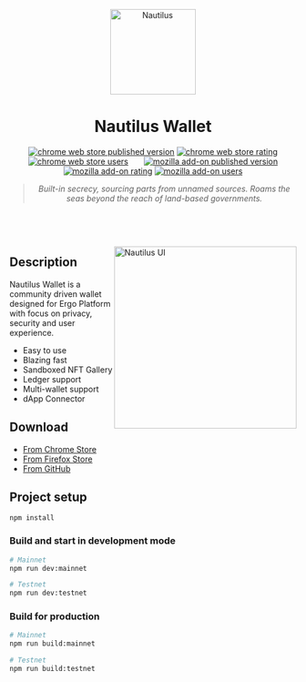 <p align="center">
  <img alt="Nautilus" src="https://user-images.githubusercontent.com/96133754/196057495-45bcca0f-a4de-4905-85ea-fbcdead01b42.svg" width="150">
</p>

<h1 align="center">
  Nautilus Wallet
</h1>

<p align="center">
  <a href="https://chrome.google.com/webstore/detail/nautilus-wallet/gjlmehlldlphhljhpnlddaodbjjcchai"><img src="https://badgen.net/chrome-web-store/v/gjlmehlldlphhljhpnlddaodbjjcchai?icon=chrome" alt="chrome web store published version"></a>
  <a href="https://chrome.google.com/webstore/detail/nautilus-wallet/gjlmehlldlphhljhpnlddaodbjjcchai"><img src="https://badgen.net/chrome-web-store/stars/gjlmehlldlphhljhpnlddaodbjjcchai" alt="chrome web store rating"></a>
  <a href="https://chrome.google.com/webstore/detail/nautilus-wallet/gjlmehlldlphhljhpnlddaodbjjcchai"><img src="https://badgen.net/chrome-web-store/users/gjlmehlldlphhljhpnlddaodbjjcchai" alt="chrome web store users"></a>
&nbsp;&nbsp;&nbsp;&nbsp;&nbsp;
  <a href="https://addons.mozilla.org/pt-BR/firefox/addon/nautilus/"><img src="https://badgen.net/amo/v/nautilus?icon=firefox" alt="mozilla add-on published version"></a>
  <a href="https://addons.mozilla.org/pt-BR/firefox/addon/nautilus/"><img src="https://badgen.net/amo/stars/nautilus" alt="mozilla add-on rating"></a>
  <a href="https://addons.mozilla.org/pt-BR/firefox/addon/nautilus/"><img src="https://badgen.net/amo/users/nautilus" alt="mozilla add-on users"></a>
</p>

<blockquote align="center">
  <i>Built-in secrecy, sourcing parts from unnamed sources. Roams the seas beyond the reach of land-based governments.</i>
</blockquote>

&nbsp;

&nbsp;

<img width="320" alt="Nautilus UI" align="right" src="https://user-images.githubusercontent.com/96133754/196059869-4639b60a-efa1-4eb3-aa5b-4bd0f38c582d.png">

## Description

Nautilus Wallet is a community driven wallet designed for Ergo Platform with focus on privacy, security and user experience.

- Easy to use
- Blazing fast
- Sandboxed NFT Gallery
- Ledger support
- Multi-wallet support
- dApp Connector

## Download

- [From Chrome Store](https://chrome.google.com/webstore/detail/nautilus-wallet/gjlmehlldlphhljhpnlddaodbjjcchai)
- [From Firefox Store](https://addons.mozilla.org/pt-BR/firefox/addon/nautilus/)
- [From GitHub](https://github.com/capt-nemo429/nautilus-wallet/releases/latest)

## Project setup

```
npm install
```

### Build and start in development mode

```bash
# Mainnet
npm run dev:mainnet
```

```bash
# Testnet
npm run dev:testnet
```

### Build for production

```bash
# Mainnet
npm run build:mainnet
```

```bash
# Testnet
npm run build:testnet
```
